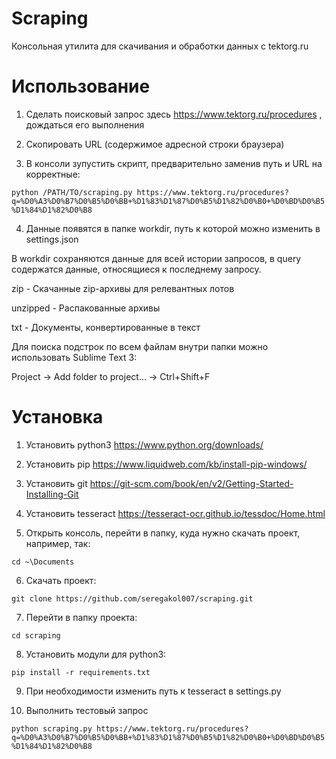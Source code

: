 # Scraping

Консольная утилита для скачивания и обработки данных с tektorg.ru

# Использование
1) Сделать поисковый запрос здесь https://www.tektorg.ru/procedures , дождаться его выполнения

2) Скопировать URL (содержимое адресной строки браузера)

3) В консоли зупустить скрипт, предварительно заменив путь и URL на корректные:

`python /PATH/TO/scraping.py https://www.tektorg.ru/procedures?q=%D0%A3%D0%B7%D0%B5%D0%BB+%D1%83%D1%87%D0%B5%D1%82%D0%B0+%D0%BD%D0%B5%D1%84%D1%82%D0%B8`

4) Данные появятся в папке workdir, путь к которой можно изменить в settings.json

В workdir сохраняются данные для всей истории запросов, в query содержатся данные, относящиеся к последнему запросу.

zip - Скачанные zip-архивы для релевантных лотов

unzipped - Распакованные архивы

txt - Документы, конвертированные в текст

Для поиска подстрок по всем файлам внутри папки можно использовать Sublime Text 3:

Project -> Add folder to project... -> Ctrl+Shift+F

# Установка
1) Установить python3 https://www.python.org/downloads/

2) Установить pip https://www.liquidweb.com/kb/install-pip-windows/

3) Установить git https://git-scm.com/book/en/v2/Getting-Started-Installing-Git

4) Установить tesseract https://tesseract-ocr.github.io/tessdoc/Home.html

5) Открыть консоль, перейти в папку, куда нужно скачать проект, например, так:

`cd ~\Documents`

6) Скачать проект:

`git clone https://github.com/seregakol007/scraping.git`

7) Перейти в папку проекта:

`cd scraping`

8) Установить модули для python3:

`pip install -r requirements.txt`

9) При необходимости изменить путь к tesseract в settings.py

10) Выполнить тестовый запрос

`python scraping.py https://www.tektorg.ru/procedures?q=%D0%A3%D0%B7%D0%B5%D0%BB+%D1%83%D1%87%D0%B5%D1%82%D0%B0+%D0%BD%D0%B5%D1%84%D1%82%D0%B8 `
